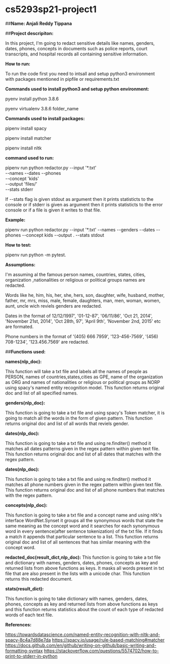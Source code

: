 # cs5293sp21-project1
##**Name: Anjali Reddy Tippana**

##**Project descripiton:**

In this project, I'm going to redact sensitive details like names, genders, dates, phones, concepts in documents such as police reports, court transcripts, and hospital records all containing sensitive information.  

**How to run:**

To run the code first you need to intsall and setup python3 environment with packages mentioned in pipfile or requirements.txt

**Commands used to install python3 and setup python environment:**

pyenv install python 3.8.6

pyenv virtualenv 3.8.6 folder_name

**Commands used to install packages:**

pipenv install spacy

pipenv install matcher  

pipenv install nltk 

**command used to run:**

pipenv run python redactor.py --input '*.txt' \
                    --names --dates --phones \
                    --concept 'kids' \
                    --output 'files/' \
                    --stats stderr

If --stats flag is given stdout as argument then it prints statisticts to the console or if stderr is given as argument then it prints statisticts to the error console or if a file is given it writes to that file.
					
**Example:**

pipenv run python redactor.py --input '*.txt' --names --genders --dates --phones --concept kids --output . --stats stdout

**How to test:**

pipenv run python -m pytest.

**Assumptions:**

I'm assuming al the famous person names, countries, states, cities, organization ,nationalities or religious or political groups names are redacted.

Words like he, him, his, her, she, hers, son, daughter, wife, husband, mother, father, mr, mrs, miss, male, female, daughters, man, men, woman, women, aunt, uncle wich reviels genders are redacted.

Dates in the format of 12/12/1997', '01-12-87', '06/11/86', 'Oct 21, 2014', 'November 21st, 2014', 'Oct 28th, 97', 'April 9th', 'November 2nd, 2015' etc are formated.

Phone numbers in the format of '(405) 666 7959', '123-456-7569', '(456) 708-1234', '123.456.7569' are redacted. 

##**Functions used:**

**names(nlp_doc):**
 
This function will take a txt file and labels all the names of people as PERSON, names of countries,states,cities as GPE, name of the organization as ORG and names of nationalities or religious or political groups as NORP using spacy's named entity recognition model. This function returns original doc and list of all specified names.     

**genders(nlp_doc):**

This function is going to take a txt file and using spacy's Token matcher, it is going to match all the words in the form of given pattern. This function returns original doc and list of all words that reviels gender. 

**dates(nlp_doc):**

This function is going to take a txt file and using re.finditer() method it matches all dates patterns given in the regex pattern within given text file. This function returns original doc and list of all dates that matches with the regex pattern. 

**dates(nlp_doc):**

This function is going to take a txt file and using re.finditer() method it matches all phone numbers given in the regex pattern within given text file. This function returns original doc and list of all phone numbers that matches with the regex pattern.

**concepts(nlp_doc):**

This function is going to take a txt file and a concept name and using nltk's interface WordNet.Synset it groups all the synonymous words that state the same meaning as the concept word and it searches for each synonymous word in every sentence(after sentence tokenization) of the txt file. If it finds a match it appends that particular sentence to a list. This function returns original doc and list of all sentences that has similar meaning with the concept word.

**redacted_doc(result_dict,nlp_doc):** 
This function is going to take a txt file and dictionary with names, genders, dates, phones, concepts as key and returned lists from above functions as keys. It masks all words present in txt file that are also present in the lists with a unicode char. This function returns this redacted document. 

**stats(result_dict):**

This function is going to take dictionary with names, genders, dates, phones, concepts as key and returned lists from above functions as keys and this function returns statistics about the count of each type of redacted words of each text file.  
    

**References:**

https://towardsdatascience.com/named-entity-recognition-with-nltk-and-spacy-8c4a7d88e7da
https://spacy.io/usage/rule-based-matching#matcher
https://docs.github.com/en/github/writing-on-github/basic-writing-and-formatting-syntax
https://stackoverflow.com/questions/5574702/how-to-print-to-stderr-in-python










